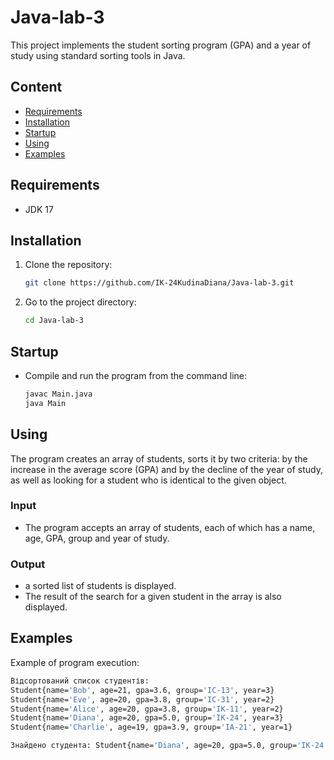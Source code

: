 # Java-lab-3

This project implements the student sorting program (GPA) and a year of study using standard sorting tools in Java.

## Content

- [Requirements](#Requirements)
- [Installation](#Installation)
- [Startup](#Startup)
- [Using](#Using)
- [Examples](#Examples)

## Requirements

- JDK 17

## Installation

1. Clone the repository:
   
    ```bash
    git clone https://github.com/IK-24KudinaDiana/Java-lab-3.git
    ```

2. Go to the project directory:
   
    ```bash
    cd Java-lab-3
    ```

## Startup

- Compile and run the program from the command line:

    ```bash
    javac Main.java
    java Main
    ```

## Using

The program creates an array of students, sorts it by two criteria: by the increase in the average score (GPA) and by the decline of the year of study, as well as looking for a student who is identical to the given object.

### Input
- The program accepts an array of students, each of which has a name, age, GPA, group and year of study.

### Output
- a sorted list of students is displayed.
- The result of the search for a given student in the array is also displayed.

## Examples

Example of program execution:

```bash
Відсортований список студентів:
Student{name='Bob', age=21, gpa=3.6, group='ІС-13', year=3}
Student{name='Eve', age=20, gpa=3.8, group='ІС-31', year=2}
Student{name='Alice', age=20, gpa=3.8, group='ІК-11', year=2}
Student{name='Diana', age=20, gpa=5.0, group='ІК-24', year=3}
Student{name='Charlie', age=19, gpa=3.9, group='IA-21', year=1}

Знайдено студента: Student{name='Diana', age=20, gpa=5.0, group='ІК-24', year=3}
